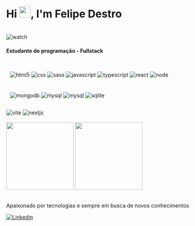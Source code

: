 <h1 align="left">Hi <img src="https://raw.githubusercontent.com/kaueMarques/kaueMarques/master/hi.gif" height="30px">, I'm Felipe Destro </h1>
<div style="display: inline_block"><br />
  <img align="center" alt="watch" src="https://img.shields.io/github/followers/felipedestro.svg?style=social&label=Follow&maxAge=2592000" />
</div>

<h4>Estudante de programação - Fullstack</h4>

<div style="display: inline_block; padding: 10px"><br />
  <img align="center" alt="html5" src="https://img.shields.io/badge/HTML5-E34F26?style=for-the-badge&logo=html5&logoColor=white" />
  <img align="center" alt="css" src="https://img.shields.io/badge/CSS3-1572B6?style=for-the-badge&logo=css3&logoColor=white" />
  <img align="center" alt="sass" src="https://img.shields.io/badge/Sass-CC6699?style=for-the-badge&logo=sass&logoColor=white" />
  <img align="center" alt="javascript" src="https://img.shields.io/badge/JavaScript-323330?style=for-the-badge&logo=javascript&logoColor=F7DF1E" />
  <img align="center" alt="typescript" src="https://img.shields.io/badge/TypeScript-3178C6.svg?style=for-the-badge&logo=TypeScript&logoColor=white" /> 
  <img align="center" alt="react" src="https://img.shields.io/badge/React-20232A?style=for-the-badge&logo=react&logoColor=61DAFB" />
  <img align="center" alt="node" src="https://img.shields.io/badge/Node.js-43853D?style=for-the-badge&logo=node.js&logoColor=white" />  
</div>

<div style="display: inline_block; padding: 10px"><br />
  <img align="center" alt="mongodb" src="https://img.shields.io/badge/MongoDB-4EA94B?style=for-the-badge&logo=mongodb&logoColor=white" />
  <img align="center" alt="mysql" src="https://img.shields.io/badge/MySQL-005C84?style=for-the-badge&logo=mysql&logoColor=white" />
  <img align="center" alt="mysql" src="https://img.shields.io/badge/PostgreSQL-4169E1.svg?style=for-the-badge&logo=PostgreSQL&logoColor=white" />
  <img align="center" alt="sqlite" src="https://img.shields.io/badge/SQLite-07405E?style=for-the-badge&logo=sqlite&logoColor=white" />
</div>

<div style="display: inline_block"><br />
  <img align="center" alt="vite" src="https://img.shields.io/badge/vite-%23646CFF.svg?style=for-the-badge&logo=vite&logoColor=white" />
  <img align="center" alt="nextjs" src="https://img.shields.io/badge/Next.js-000000.svg?style=for-the-badge&logo=nextdotjs&logoColor=white" />  
</div>

<br />

<div align="left">
    <img height="180" src="https://github-readme-stats.vercel.app/api?username=felipedestro&rank_icon=github&show_icons=true&icon_color=e6d8b1&theme=dracula&include_all_commits=true&count_private=true&bg_color=66000000&hide_border=true">
    <img height="180" src="https://github-readme-stats.vercel.app/api/top-langs/?username=felipedestro&show_icons=true&icon_color=e6d8b1&layout=compact&langs_count=6&hide_border=true&bg_color=66000000&theme=dracula"/>
</div>

<br />
<p>Apaixonado por tecnologias e sempre em busca de novos conhecimentos</p>

[![Linkedin](https://img.shields.io/badge/LinkedIn-0077B5?style=for-the-badge&logo=linkedin&logoColor=whit)](https://www.linkedin.com/in/felipe-destro/)
